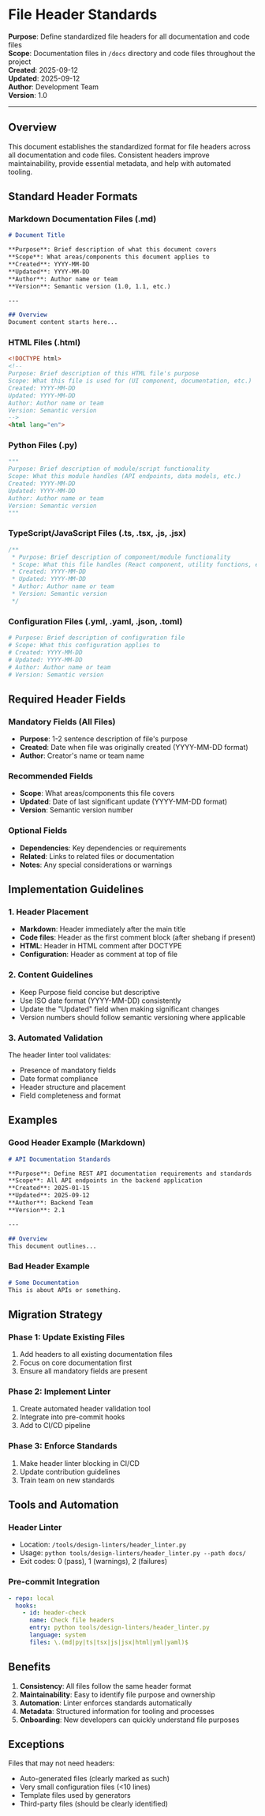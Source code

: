 # File Header Standards

**Purpose**: Define standardized file headers for all documentation and code files  
**Scope**: Documentation files in `/docs` directory and code files throughout the project  
**Created**: 2025-09-12  
**Updated**: 2025-09-12  
**Author**: Development Team  
**Version**: 1.0  

---

## Overview

This document establishes the standardized format for file headers across all documentation and code files. Consistent headers improve maintainability, provide essential metadata, and help with automated tooling.

## Standard Header Formats

### Markdown Documentation Files (.md)

```markdown
# Document Title

**Purpose**: Brief description of what this document covers  
**Scope**: What areas/components this document applies to  
**Created**: YYYY-MM-DD  
**Updated**: YYYY-MM-DD  
**Author**: Author name or team  
**Version**: Semantic version (1.0, 1.1, etc.)  

---

## Overview
Document content starts here...
```

### HTML Files (.html)

```html
<!DOCTYPE html>
<!--
Purpose: Brief description of this HTML file's purpose
Scope: What this file is used for (UI component, documentation, etc.)
Created: YYYY-MM-DD
Updated: YYYY-MM-DD
Author: Author name or team
Version: Semantic version
-->
<html lang="en">
```

### Python Files (.py)

```python
"""
Purpose: Brief description of module/script functionality
Scope: What this module handles (API endpoints, data models, etc.)
Created: YYYY-MM-DD
Updated: YYYY-MM-DD
Author: Author name or team
Version: Semantic version
"""
```

### TypeScript/JavaScript Files (.ts, .tsx, .js, .jsx)

```typescript
/**
 * Purpose: Brief description of component/module functionality
 * Scope: What this file handles (React component, utility functions, etc.)
 * Created: YYYY-MM-DD
 * Updated: YYYY-MM-DD
 * Author: Author name or team
 * Version: Semantic version
 */
```

### Configuration Files (.yml, .yaml, .json, .toml)

```yaml
# Purpose: Brief description of configuration file
# Scope: What this configuration applies to
# Created: YYYY-MM-DD
# Updated: YYYY-MM-DD
# Author: Author name or team
# Version: Semantic version
```

## Required Header Fields

### Mandatory Fields (All Files)
- **Purpose**: 1-2 sentence description of file's purpose
- **Created**: Date when file was originally created (YYYY-MM-DD format)
- **Author**: Creator's name or team name

### Recommended Fields
- **Scope**: What areas/components this file covers
- **Updated**: Date of last significant update (YYYY-MM-DD format)  
- **Version**: Semantic version number

### Optional Fields
- **Dependencies**: Key dependencies or requirements
- **Related**: Links to related files or documentation
- **Notes**: Any special considerations or warnings

## Implementation Guidelines

### 1. Header Placement
- **Markdown**: Header immediately after the main title
- **Code files**: Header as the first comment block (after shebang if present)
- **HTML**: Header in HTML comment after DOCTYPE
- **Configuration**: Header as comment at top of file

### 2. Content Guidelines
- Keep Purpose field concise but descriptive
- Use ISO date format (YYYY-MM-DD) consistently
- Update the "Updated" field when making significant changes
- Version numbers should follow semantic versioning where applicable

### 3. Automated Validation
The header linter tool validates:
- Presence of mandatory fields
- Date format compliance
- Header structure and placement
- Field completeness and format

## Examples

### Good Header Example (Markdown)
```markdown
# API Documentation Standards

**Purpose**: Define REST API documentation requirements and standards  
**Scope**: All API endpoints in the backend application  
**Created**: 2025-01-15  
**Updated**: 2025-09-12  
**Author**: Backend Team  
**Version**: 2.1  

---

## Overview
This document outlines...
```

### Bad Header Example
```markdown
# Some Documentation
This is about APIs or something.
```

## Migration Strategy

### Phase 1: Update Existing Files
1. Add headers to all existing documentation files
2. Focus on core documentation first
3. Ensure all mandatory fields are present

### Phase 2: Implement Linter
1. Create automated header validation tool
2. Integrate into pre-commit hooks
3. Add to CI/CD pipeline

### Phase 3: Enforce Standards  
1. Make header linter blocking in CI/CD
2. Update contribution guidelines
3. Train team on new standards

## Tools and Automation

### Header Linter
- Location: `/tools/design-linters/header_linter.py`
- Usage: `python tools/design-linters/header_linter.py --path docs/`
- Exit codes: 0 (pass), 1 (warnings), 2 (failures)

### Pre-commit Integration
```yaml
- repo: local
  hooks:
    - id: header-check
      name: Check file headers
      entry: python tools/design-linters/header_linter.py
      language: system
      files: \.(md|py|ts|tsx|js|jsx|html|yml|yaml)$
```

## Benefits

1. **Consistency**: All files follow the same header format
2. **Maintainability**: Easy to identify file purpose and ownership
3. **Automation**: Linter enforces standards automatically
4. **Metadata**: Structured information for tooling and processes
5. **Onboarding**: New developers can quickly understand file purposes

## Exceptions

Files that may not need headers:
- Auto-generated files (clearly marked as such)
- Very small configuration files (&lt;10 lines)
- Template files used by generators
- Third-party files (should be clearly identified)